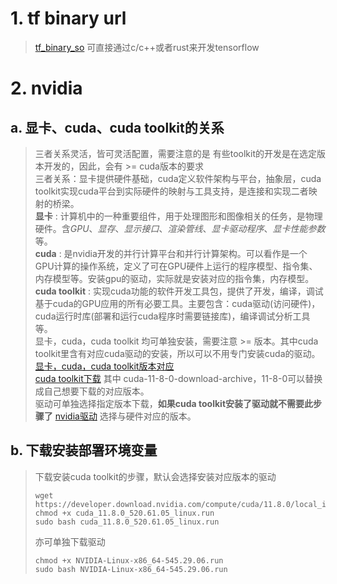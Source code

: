 # 1. tf binary url 
> [tf_binary_so](https://storage.googleapis.com/tensorflow/libtensorflow/libtensorflow-gpu-linux-x86_64-2.13.0.tar.gz)
> 可直接通过c/c++或者rust来开发tensorflow

# 2. nvidia
## a. 显卡、cuda、cuda toolkit的关系
> 三者关系灵活，皆可灵活配置，需要注意的是 有些toolkit的开发是在选定版本开发的，因此，会有 >= cuda版本的要求     
> 三者关系：显卡提供硬件基础，cuda定义软件架构与平台，抽象层，cuda toolkit实现cuda平台到实际硬件的映射与工具支持，是连接和实现二者映射的桥梁。    
> **显卡** : 计算机中的一种重要组件，用于处理图形和图像相关的任务，是物理硬件。含*GPU*、*显存*、*显示接口*、*渲染管线*、*显卡驱动程序*、*显卡性能参数*等。    
> **cuda** : 是nvidia开发的并行计算平台和并行计算架构。可以看作是一个GPU计算的操作系统，定义了可在GPU硬件上运行的程序模型、指令集、内存模型等。安装gpu的驱动，实际就是安装对应的指令集，内存模型。    
> **cuda toolkit** : 实现cuda功能的软件开发工具包，提供了开发，编译，调试基于cuda的GPU应用的所有必要工具。主要包含：cuda驱动(访问硬件)，cuda运行时库(部署和运行cuda程序时需要链接库)，编译调试分析工具等。  
> 显卡，cuda，cuda toolkit 均可单独安装，需要注意 >= 版本。其中cuda toolkit里含有对应cuda驱动的安装，所以可以不用专门安装cuda的驱动。      
> [显卡，cuda，cuda toolkit版本对应](https://docs.nvidia.com/cuda/cuda-toolkit-release-notes/index.html)       
> [cuda toolkit下载](https://developer.nvidia.com/cuda-11-8-0-download-archive)   其中 cuda-11-8-0-download-archive，11-8-0可以替换成自己想要下载的对应版本。      
> 驱动可单独选择指定版本下载，**如果cuda toolkit安装了驱动就不需要此步骤了** [nvidia驱动](https://www.nvidia.cn/Download/index.aspx?lang=cn)   选择与硬件对应的版本。      
## b. 下载安装部署环境变量
> 下载安装cuda toolkit的步骤，默认会选择安装对应版本的驱动
> ```Shell
> wget https://developer.download.nvidia.com/compute/cuda/11.8.0/local_installers/cuda_11.8.0_520.61.05_linux.run
> chmod +x cuda_11.8.0_520.61.05_linux.run
> sudo bash cuda_11.8.0_520.61.05_linux.run
> ```    
> 亦可单独下载驱动
> ```Shell
> chmod +x NVIDIA-Linux-x86_64-545.29.06.run
> sudo bash NVIDIA-Linux-x86_64-545.29.06.run
> ```
